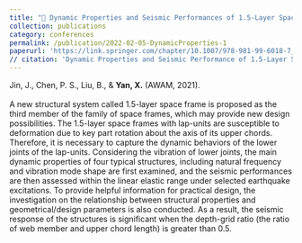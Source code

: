 ```yaml
---
title: "🔹 Dynamic Properties and Seismic Performances of 1.5-Layer Space Frames with Lap-Units with Considering Vibration of Lower Joints"
collection: publications
category: conferences
permalink: /publication/2022-02-05-DynamicProperties-1
paperurl: 'https://link.springer.com/chapter/10.1007/978-981-99-6018-7_18'
// citation: 'Dynamic Properties and Seismic Performance of 1.5-Layer Space Frames with Lap-Units whilst Considering Vibration of Lower Joints. <br> Jin, J., Chen, P. S., Liu, B., & Yan, X. (2021). In AWAM International Conference on Civil Engineering (pp. 235-254). Singapore: Springer Nature Singapore.'
---
```

Jin, J., Chen, P. S., Liu, B., & **Yan, X.** (AWAM, 2021). <br><br>
A new structural system called 1.5-layer space frame is proposed as the third member of the family of space frames, which may provide new design possibilities. The 1.5-layer space frames with lap-units are susceptible to deformation due to key part rotation about the axis of its upper chords. Therefore, it is necessary to capture the dynamic behaviors of the lower joints of the lap-units. Considering the vibration of lower joints, the main dynamic properties of four typical structures, including natural frequency and vibration mode shape are first examined, and the seismic performances are then assessed within the linear elastic range under selected earthquake excitations. To provide helpful information for practical design, the investigation on the relationship between structural properties and geometrical/design parameters is also conducted. As a result, the seismic response of the structures is significant when the depth-grid ratio (the ratio of web member and upper chord length) is greater than 0.5.
